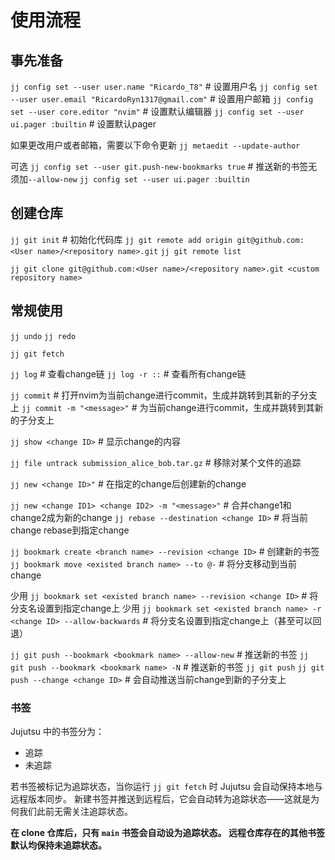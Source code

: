 # 使用流程

## 事先准备

`jj config set --user user.name "Ricardo_T8"` # 设置用户名
`jj config set --user user.email "RicardoRyn1317@gmail.com"` # 设置用户邮箱
`jj config set --user core.editor "nvim"` # 设置默认编辑器
`jj config set --user ui.pager :builtin` # 设置默认pager

如果更改用户或者邮箱，需要以下命令更新
`jj metaedit --update-author`

可选
`jj config set --user git.push-new-bookmarks true` # 推送新的书签无须加`--allow-new`
`jj config set --user ui.pager :builtin`

## 创建仓库

`jj git init` # 初始化代码库
`jj git remote add origin git@github.com:<User name>/<repository name>.git`
`jj git remote list`

`jj git clone git@github.com:<User name>/<repository name>.git <custom repository name>`

## 常规使用

`jj undo`
`jj redo`

`jj git fetch`

`jj log` # 查看change链
`jj log -r ::` # 查看所有change链

`jj commit` # 打开nvim为当前change进行commit，生成并跳转到其新的子分支上
`jj commit -m "<message>"` # 为当前change进行commit，生成并跳转到其新的子分支上

`jj show <change ID>` # 显示change的内容

`jj file untrack submission_alice_bob.tar.gz` # 移除对某个文件的追踪

`jj new <change ID>"` # 在指定的change后创建新的change

`jj new <change ID1> <change ID2> -m "<message>"` # 合并change1和change2成为新的change
`jj rebase --destination <change ID>` # 将当前change rebase到指定change

`jj bookmark create <branch name> --revision <change ID>` # 创建新的书签
`jj bookmark move <existed branch name> --to @-` # 将分支移动到当前change

少用 `jj bookmark set <existed branch name> --revision <change ID>` # 将分支名设置到指定change上
少用 `jj bookmark set <existed branch name> -r <change ID> --allow-backwards` # 将分支名设置到指定change上（甚至可以回退）

`jj git push --bookmark <bookmark name> --allow-new` # 推送新的书签
`jj git push --bookmark <bookmark name> -N` # 推送新的书签
`jj git push`
`jj git push --change <change ID>` # 会自动推送当前change到新的子分支上

### 书签

Jujutsu 中的书签分为：

- 追踪
- 未追踪

若书签被标记为追踪状态，当你运行 `jj git fetch` 时 Jujutsu 会自动保持本地与远程版本同步。
新建书签并推送到远程后，它会自动转为追踪状态——这就是为何我们此前无需关注追踪状态。

**在 clone 仓库后，只有 `main` 书签会自动设为追踪状态。
远程仓库存在的其他书签默认均保持未追踪状态。**
